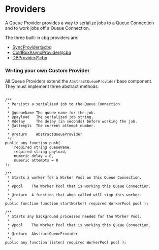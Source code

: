 # Providers

A Queue Provider provides a way to serialize jobs to a Queue Connection and to work jobs off a Queue Connection.

The three built-in cbq providers are:

* [SyncProvider@cbq](syncprovider.md)
* [ColdBoxAsyncProvider@cbq](coldboxasyncprovider.md)
* [DBProvider@cbq](dbprovider.md)

### Writing your own Custom Provider

All Queue Providers extend the `AbstractQueueProvider` base component.  They must implement three abstract methods:

```cfscript

/**
 * Persists a serialized job to the Queue Connection
 *
 * @queueName The queue name for the job.
 * @payload   The serialized job string.
 * @delay     The delay (in seconds) before working the job.
 * @attempts  The current attempt number.
 *
 * @return    AbstractQueueProvider
 */
public any function push(
    required string queueName,
    required string payload,
    numeric delay = 0,
    numeric attempts = 0
);

/**
 * Starts a worker for a Worker Pool on this Queue Connection.
 *
 * @pool    The Worker Pool that is working this Queue Connection.
 *
 * @return  A function that when called will stop this worker.
 */
public function function startWorker( required WorkerPool pool );

/**
 * Starts any background processes needed for the Worker Pool.
 *
 * @pool    The Worker Pool that is working this Queue Connection.
 *
 * @return  AbstractQueueProvider
 */
public any function listen( required WorkerPool pool );
```
